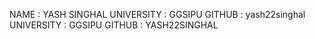 NAME : YASH SINGHAL
UNIVERSITY  : GGSIPU
GITHUB : yash22singhal
UNIVERSITY : GGSIPU
GITHUB : YASH22SINGHAL